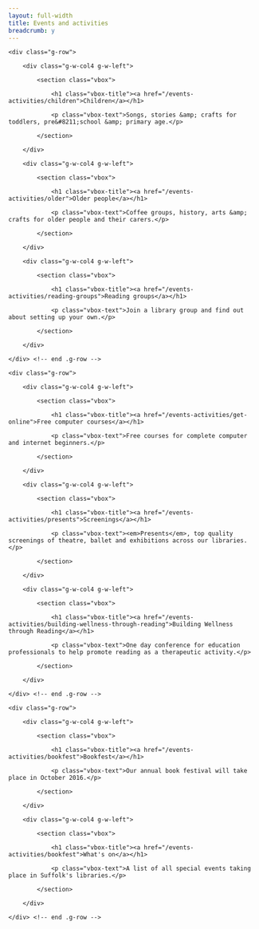 ```yaml
---
layout: full-width
title: Events and activities
breadcrumb: y
---
```


<nav id="nav">

    <div class="g-row">

        <div class="g-w-col4 g-w-left">

            <section class="vbox">

                <h1 class="vbox-title"><a href="/events-activities/children">Children</a></h1>

                <p class="vbox-text">Songs, stories &amp; crafts for toddlers, pre&#8211;school &amp; primary age.</p>

            </section>

        </div>

        <div class="g-w-col4 g-w-left">

            <section class="vbox">

                <h1 class="vbox-title"><a href="/events-activities/older">Older people</a></h1>

                <p class="vbox-text">Coffee groups, history, arts &amp; crafts for older people and their carers.</p>

            </section>

        </div>

        <div class="g-w-col4 g-w-left">

            <section class="vbox">

                <h1 class="vbox-title"><a href="/events-activities/reading-groups">Reading groups</a></h1>

                <p class="vbox-text">Join a library group and find out about setting up your own.</p>

            </section>

        </div>

    </div> <!-- end .g-row -->

    <div class="g-row">

        <div class="g-w-col4 g-w-left">

            <section class="vbox">

                <h1 class="vbox-title"><a href="/events-activities/get-online">Free computer courses</a></h1>

                <p class="vbox-text">Free courses for complete computer and internet beginners.</p>

            </section>

        </div>

        <div class="g-w-col4 g-w-left">

            <section class="vbox">

                <h1 class="vbox-title"><a href="/events-activities/presents">Screenings</a></h1>

                <p class="vbox-text"><em>Presents</em>, top quality screenings of theatre, ballet and exhibitions across our libraries.</p>

            </section>

        </div>

        <div class="g-w-col4 g-w-left">

            <section class="vbox">

                <h1 class="vbox-title"><a href="/events-activities/building-wellness-through-reading">Building Wellness through Reading</a></h1>

                <p class="vbox-text">One day conference for education professionals to help promote reading as a therapeutic activity.</p>

            </section>

        </div>

    </div> <!-- end .g-row -->

    <div class="g-row">

        <div class="g-w-col4 g-w-left">

            <section class="vbox">

                <h1 class="vbox-title"><a href="/events-activities/bookfest">Bookfest</a></h1>

                <p class="vbox-text">Our annual book festival will take place in October 2016.</p>

            </section>

        </div>

        <div class="g-w-col4 g-w-left">

            <section class="vbox">

                <h1 class="vbox-title"><a href="/events-activities/bookfest">What's on</a></h1>

                <p class="vbox-text">A list of all special events taking place in Suffolk's libraries.</p>

            </section>

        </div>

    </div> <!-- end .g-row -->

</nav>
